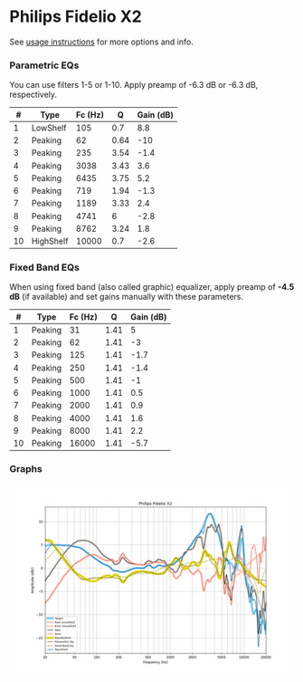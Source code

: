 # Philips Fidelio X2
See [usage instructions](https://github.com/jaakkopasanen/AutoEq#usage) for more options and info.

### Parametric EQs
You can use filters 1-5 or 1-10. Apply preamp of -6.3 dB or -6.3 dB, respectively.

|   # | Type      |   Fc (Hz) |    Q |   Gain (dB) |
|-----|-----------|-----------|------|-------------|
|   1 | LowShelf  |       105 | 0.7  |         8.8 |
|   2 | Peaking   |        62 | 0.64 |       -10   |
|   3 | Peaking   |       235 | 3.54 |        -1.4 |
|   4 | Peaking   |      3038 | 3.43 |         3.6 |
|   5 | Peaking   |      6435 | 3.75 |         5.2 |
|   6 | Peaking   |       719 | 1.94 |        -1.3 |
|   7 | Peaking   |      1189 | 3.33 |         2.4 |
|   8 | Peaking   |      4741 | 6    |        -2.8 |
|   9 | Peaking   |      8762 | 3.24 |         1.8 |
|  10 | HighShelf |     10000 | 0.7  |        -2.6 |

### Fixed Band EQs
When using fixed band (also called graphic) equalizer, apply preamp of **-4.5 dB** (if available) and set gains manually with these parameters.

|   # | Type    |   Fc (Hz) |    Q |   Gain (dB) |
|-----|---------|-----------|------|-------------|
|   1 | Peaking |        31 | 1.41 |         5   |
|   2 | Peaking |        62 | 1.41 |        -3   |
|   3 | Peaking |       125 | 1.41 |        -1.7 |
|   4 | Peaking |       250 | 1.41 |        -1.4 |
|   5 | Peaking |       500 | 1.41 |        -1   |
|   6 | Peaking |      1000 | 1.41 |         0.5 |
|   7 | Peaking |      2000 | 1.41 |         0.9 |
|   8 | Peaking |      4000 | 1.41 |         1.6 |
|   9 | Peaking |      8000 | 1.41 |         2.2 |
|  10 | Peaking |     16000 | 1.41 |        -5.7 |

### Graphs
![](./Philips%20Fidelio%20X2.png)
